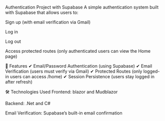 Authentication Project with Supabase
A simple authentication system built with Supabase that allows users to:

Sign up (with email verification via Gmail)

Log in

Log out

Access protected routes (only authenticated users can view the Home page)

🚀 Features
✔ Email/Password Authentication (using Supabase)
✔ Email Verification (users must verify via Gmail)
✔ Protected Routes (only logged-in users can access /home)
✔ Session Persistence (users stay logged in after refresh)

🛠️ Technologies Used
Frontend: blazor and Mudblazor

Backend: .Net and C# 

Email Verification: Supabase’s built-in email confirmation
